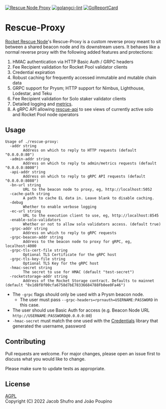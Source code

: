[![Rescue Node Proxy](https://github.com/Rocket-Rescue-Node/rescue-proxy/actions/workflows/tests.yml/badge.svg)](https://github.com/Rocket-Rescue-Node/rescue-proxy/actions/workflows/tests.yml) [![golangci-lint](https://github.com/Rocket-Rescue-Node/rescue-proxy/actions/workflows/golangci-lint.yml/badge.svg)](https://github.com/Rocket-Rescue-Node/rescue-proxy/actions/workflows/golangci-lint.yml) [![GoReportCard](https://goreportcard.com/badge/github.com/Rocket-Rescue-Node/rescue-proxy)](https://goreportcard.com/report/github.com/Rocket-Rescue-Node/rescue-proxy)

# Rescue-Proxy

[Rocket Rescue Node](https://rescuenode.com)'s Rescue-Proxy is a custom reverse proxy meant to sit between a shared beacon node and its downstream users. It behaves like a normal reverse proxy with the following added features and protections:

1. HMAC authentication via HTTP Basic Auth / GRPC headers
1. Fee Recipient validation for Rocket Pool validator clients
1. Credential expiration
1. Robust caching for frequently accessed immutable and mutable chain data
1. GRPC support for Prysm; HTTP support for Nimbus, Lighthouse, Lodestar, and Teku
1. Fee Recipient validation for Solo staker validator clients
1. Detailed logging and [metrics](https://status.rescuenode.com).
1. A gRPC API allowing [rescue-api](https://github.com/Rocket-Rescue-Node/rescue-api) to see views of currently active solo and Rocket Pool node operators

## Usage

```
Usage of ./rescue-proxy:
  -addr string
        Address on which to reply to HTTP requests (default "0.0.0.0:80")
  -admin-addr string
        Address on which to reply to admin/metrics requests (default "0.0.0.0:8000")
  -api-addr string
        Address on which to reply to gRPC API requests (default "0.0.0.0:8080")
  -bn-url string
        URL to the beacon node to proxy, eg, http://localhost:5052
  -cache-path string
        A path to cache EL data in. Leave blank to disable caching.
  -debug
        Whether to enable verbose logging
  -ec-url string
        URL to the execution client to use, eg, http://localhost:8545
  -enable-solo-validators
        Whether or not to allow solo validators access. (default true)
  -grpc-addr string
        Address on which to reply to gRPC requests
  -grpc-beacon-addr string
        Address to the beacon node to proxy for gRPC, eg, localhost:4000
  -grpc-tls-cert-file string
        Optional TLS Certificate for the gRPC host
  -grpc-tls-key-file string
        Optional TLS Key for the gRPC host
  -hmac-secret string
        The secret to use for HMAC (default "test-secret")
  -rocketstorage-addr string
        Address of the Rocket Storage contract. Defaults to mainnet (default "0x1d8f8f00cfa6758d7bE78336684788Fb0ee0Fa46")
```

  * The `-grpc` flags should only be used with a Prysm beacon node.
    * The user must pass `--grpc-headers=rprnauth=USERNAME:PASSWORD` in this case.
  * The user should use Basic Auth for access (e.g. Beacon Node URL `http://USERNAME:PASSWORD@0.0.0.0:80`)
  * `-hmac-secret` must match the one used with the [Credentials](https://github.com/Rocket-Rescue-Node/credentials) library that generated the username, password

## Contributing

Pull requests are welcome. For major changes, please open an issue first
to discuss what you would like to change.

Please make sure to update tests as appropriate.

## License

[AGPL](https://www.gnu.org/licenses/agpl-3.0.en.html)  
Copyright (C) 2022 Jacob Shufro and João Poupino

